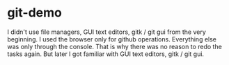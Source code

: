# git-demo
I didn't use file managers, GUI text editors, gitk / git gui from the very beginning. 
I used the browser only for github operations.
Everything else was only through the console.
That is why there was no reason to redo the tasks again.
But later I got familiar with GUI text editors, gitk / git gui.

